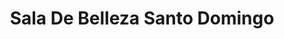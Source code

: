 ---
title: "Sala De Belleza Santo Domingo"
url: /la-chorrera/sala-de-belleza-santo-domingo/
shop: cosméticos
---
